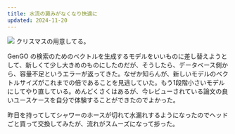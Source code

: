 ```yaml
---
title: 水流の澱みがなくなり快適に
updated: 2024-11-20
---
```


![](https://i.imgur.com/aMBs467.jpeg)
クリスマスの用意してる。

GenGO の検索のためのベクトルを生成するモデルをいいものに差し替えようとして、新しくて少し大きめのものにしたのだが、そうしたら、データベース側から、容量不足というエラーが返ってきた。なぜか知らんが、新しいモデルのベクトルサイズがこれまでの倍であることを見逃していた。もう1段階小さいモデルにしてやり直している。めんどくさくはあるが、今レビューされている論文の良いユースケースを自分で体験することができたのでよかった。

昨日を持ってしてシャワーのホースが切れて水漏れするようになったのでヘッドごと買って交換してみたが、流れがスムーズになって捗った。